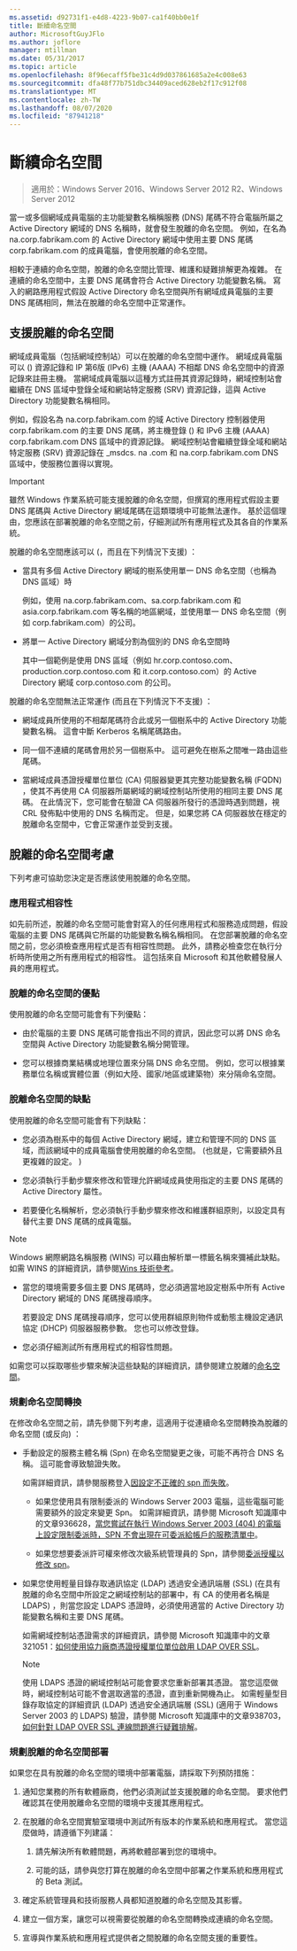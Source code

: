 ```yaml
---
ms.assetid: d92731f1-e4d8-4223-9b07-ca1f40bb0e1f
title: 斷續命名空間
author: MicrosoftGuyJFlo
ms.author: joflore
manager: mtillman
ms.date: 05/31/2017
ms.topic: article
ms.openlocfilehash: 8f96ecaff5fbe31c4d9d037861685a2e4c008e63
ms.sourcegitcommit: dfa48f77b751dbc34409aced628eb2f17c912f08
ms.translationtype: MT
ms.contentlocale: zh-TW
ms.lasthandoff: 08/07/2020
ms.locfileid: "87941218"
---
```

# <a name="disjoint-namespace"></a>斷續命名空間

> 適用於：Windows Server 2016、Windows Server 2012 R2、Windows Server 2012

當一或多個網域成員電腦的主功能變數名稱稱服務 (DNS) 尾碼不符合電腦所屬之 Active Directory 網域的 DNS 名稱時，就會發生脫離的命名空間。 例如，在名為 na.corp.fabrikam.com 的 Active Directory 網域中使用主要 DNS 尾碼 corp.fabrikam.com 的成員電腦，會使用脫離的命名空間。

相較于連續的命名空間，脫離的命名空間比管理、維護和疑難排解更為複雜。 在連續的命名空間中，主要 DNS 尾碼會符合 Active Directory 功能變數名稱。 寫入的網路應用程式假設 Active Directory 命名空間與所有網域成員電腦的主要 DNS 尾碼相同，無法在脫離的命名空間中正常運作。

## <a name="support-for-disjoint-namespaces"></a>支援脫離的命名空間

網域成員電腦（包括網域控制站）可以在脫離的命名空間中運作。 網域成員電腦可以 () 資源記錄和 IP 第6版 (IPv6) 主機 (AAAA) 不相鄰 DNS 命名空間中的資源記錄來註冊主機。 當網域成員電腦以這種方式註冊其資源記錄時，網域控制站會繼續在 DNS 區域中登錄全域和網站特定服務 (SRV) 資源記錄，這與 Active Directory 功能變數名稱相同。

例如，假設名為 na.corp.fabrikam.com 的域 Active Directory 控制器使用 corp.fabrikam.com 的主要 DNS 尾碼，將主機登錄 () 和 IPv6 主機 (AAAA) corp.fabrikam.com DNS 區域中的資源記錄。 網域控制站會繼續登錄全域和網站特定服務 (SRV) 資源記錄在 _msdcs. na .com 和 na.corp.fabrikam.com DNS 區域中，使服務位置得以實現。

> [!IMPORTANT]
> 雖然 Windows 作業系統可能支援脫離的命名空間，但撰寫的應用程式假設主要 DNS 尾碼與 Active Directory 網域尾碼在這類環境中可能無法運作。 基於這個理由，您應該在部署脫離的命名空間之前，仔細測試所有應用程式及其各自的作業系統。

脫離的命名空間應該可以 (，而且在下列情況下支援) ：

- 當具有多個 Active Directory 網域的樹系使用單一 DNS 命名空間（也稱為 DNS 區域）時

    例如，使用 na.corp.fabrikam.com、sa.corp.fabrikam.com 和 asia.corp.fabrikam.com 等名稱的地區網域，並使用單一 DNS 命名空間（例如 corp.fabrikam.com）的公司。

- 將單一 Active Directory 網域分割為個別的 DNS 命名空間時

    其中一個範例是使用 DNS 區域（例如 hr.corp.contoso.com、production.corp.contoso.com 和 it.corp.contoso.com）的 Active Directory 網域 corp.contoso.com 的公司。

脫離的命名空間無法正常運作 (而且在下列情況下不支援) ：

- 網域成員所使用的不相鄰尾碼符合此或另一個樹系中的 Active Directory 功能變數名稱。 這會中斷 Kerberos 名稱尾碼路由。

- 同一個不連續的尾碼會用於另一個樹系中。 這可避免在樹系之間唯一路由這些尾碼。

- 當網域成員憑證授權單位單位 (CA) 伺服器變更其完整功能變數名稱 (FQDN) ，使其不再使用 CA 伺服器所屬網域的網域控制站所使用的相同主要 DNS 尾碼。 在此情況下，您可能會在驗證 CA 伺服器所發行的憑證時遇到問題，視 CRL 發佈點中使用的 DNS 名稱而定。 但是，如果您將 CA 伺服器放在穩定的脫離命名空間中，它會正常運作並受到支援。

## <a name="considerations-for-disjoint-namespaces"></a>脫離的命名空間考慮

下列考慮可協助您決定是否應該使用脫離的命名空間。

### <a name="application-compatibility"></a>應用程式相容性

如先前所述，脫離的命名空間可能會對寫入的任何應用程式和服務造成問題，假設電腦的主要 DNS 尾碼與它所屬的功能變數名稱名稱相同。 在您部署脫離的命名空間之前，您必須檢查應用程式是否有相容性問題。 此外，請務必檢查您在執行分析時所使用之所有應用程式的相容性。 這包括來自 Microsoft 和其他軟體發展人員的應用程式。

### <a name="advantages-of-disjoint-namespaces"></a>脫離的命名空間的優點

使用脫離的命名空間可能會有下列優點：

- 由於電腦的主要 DNS 尾碼可能會指出不同的資訊，因此您可以將 DNS 命名空間與 Active Directory 功能變數名稱分開管理。

- 您可以根據商業結構或地理位置來分隔 DNS 命名空間。 例如，您可以根據業務單位名稱或實體位置（例如大陸、國家/地區或建築物）來分隔命名空間。

### <a name="disadvantages-of-disjoint-namespaces"></a>脫離命名空間的缺點

使用脫離的命名空間可能會有下列缺點：

- 您必須為樹系中的每個 Active Directory 網域，建立和管理不同的 DNS 區域，而該網域中的成員電腦會使用脫離的命名空間。  (也就是，它需要額外且更複雜的設定。 ) 

- 您必須執行手動步驟來修改和管理允許網域成員使用指定的主要 DNS 尾碼的 Active Directory 屬性。

- 若要優化名稱解析，您必須執行手動步驟來修改和維護群組原則，以設定具有替代主要 DNS 尾碼的成員電腦。

> [!NOTE]
> Windows 網際網路名稱服務 (WINS) 可以藉由解析單一標籤名稱來彌補此缺點。 如需 WINS 的詳細資訊，請參閱[Wins 技術參考](/previous-versions/windows/it-pro/windows-server-2003/cc736411(v=ws.10))。

- 當您的環境需要多個主要 DNS 尾碼時，您必須適當地設定樹系中所有 Active Directory 網域的 DNS 尾碼搜尋順序。

    若要設定 DNS 尾碼搜尋順序，您可以使用群組原則物件或動態主機設定通訊協定 (DHCP) 伺服器服務參數。 您也可以修改登錄。

- 您必須仔細測試所有應用程式的相容性問題。

如需您可以採取哪些步驟來解決這些缺點的詳細資訊，請參閱建立脫離的[命名空間](/previous-versions/windows/it-pro/windows-server-2003/cc755926(v=ws.10))。

### <a name="planning-a-namespace-transition"></a>規劃命名空間轉換

在修改命名空間之前，請先參閱下列考慮，這適用于從連續命名空間轉換為脫離的命名空間 (或反向) ：

- 手動設定的服務主體名稱 (Spn) 在命名空間變更之後，可能不再符合 DNS 名稱。 這可能會導致驗證失敗。

    如需詳細資訊，請參閱服務登入[因設定不正確的 spn 而失敗](/previous-versions/windows/it-pro/windows-server-2003/cc772897(v=ws.10))。

    - 如果您使用具有限制委派的 Windows Server 2003 電腦，這些電腦可能需要額外的設定來變更 Spn。 如需詳細資訊，請參閱 Microsoft 知識庫中的文章936628，[當您嘗試在執行 Windows Server 2003 (404) 的電腦上設定限制委派時，SPN 不會出現在可委派給帳戶的服務清單中](https://support.microsoft.com/help/936628)。

    - 如果您想要委派許可權來修改次級系統管理員的 Spn，請參閱[委派授權以修改 spn](/previous-versions/windows/it-pro/windows-server-2008-R2-and-2008/cc770439(v=ws.10))。

- 如果您使用輕量目錄存取通訊協定 (LDAP) 透過安全通訊端層 (SSL)  (在具有脫離的命名空間中所設定之網域控制站的部署中，有 CA 的使用者名稱是 LDAPS) ，則當您設定 LDAPS 憑證時，必須使用適當的 Active Directory 功能變數名稱和主要 DNS 尾碼。

    如需網域控制站憑證需求的詳細資訊，請參閱 Microsoft 知識庫中的文章321051：[如何使用協力廠商憑證授權單位單位啟用 LDAP OVER SSL](https://support.microsoft.com/help/321051/)。

    > [!NOTE]
    > 使用 LDAPS 憑證的網域控制站可能會要求您重新部署其憑證。 當您這麼做時，網域控制站可能不會選取適當的憑證，直到重新開機為止。 如需輕量型目錄存取協定的詳細資訊 (LDAP) 透過安全通訊端層 (SSL)  (適用于 Windows Server 2003 的 LDAPS) 驗證，請參閱 Microsoft 知識庫中的文章938703，[如何針對 LDAP OVER SSL 連線問題進行疑難排解](https://support.microsoft.com/help/938703/)。

### <a name="planning-for-disjoint-namespace-deployments"></a>規劃脫離的命名空間部署

如果您在具有脫離的命名空間的環境中部署電腦，請採取下列預防措施：

1. 通知您業務的所有軟體廠商，他們必須測試並支援脫離的命名空間。 要求他們確認其在使用脫離命名空間的環境中支援其應用程式。

2. 在脫離的命名空間實驗室環境中測試所有版本的作業系統和應用程式。 當您這麼做時，請遵循下列建議：

    1. 請先解決所有軟體問題，再將軟體部署到您的環境中。

    2. 可能的話，請參與您打算在脫離的命名空間中部署之作業系統和應用程式的 Beta 測試。

3. 確定系統管理員和技術服務人員都知道脫離的命名空間及其影響。

4. 建立一個方案，讓您可以視需要從脫離的命名空間轉換成連續的命名空間。

5. 宣導與作業系統和應用程式提供者之間脫離的命名空間支援的重要性。
